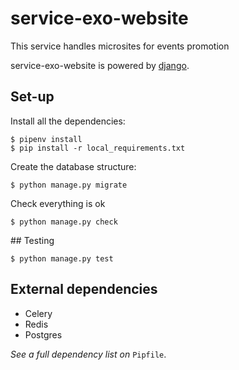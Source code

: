 # service-exo-website

This service handles microsites for events promotion 

service-exo-website is powered by [django](https://github.com/django/django).

 
## Set-up
Install all the dependencies:
```
$ pipenv install
$ pip install -r local_requirements.txt
```

Create the database structure:
```
$ python manage.py migrate
```

Check everything is ok
```
$ python manage.py check
```

## Testing
```
$ python manage.py test
```

## External dependencies
- Celery
- Redis
- Postgres

_See a full dependency list on_ `Pipfile`.
